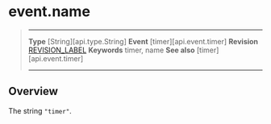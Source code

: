 
# event.name

> --------------------- ------------------------------------------------------------------------------------------
> __Type__              [String][api.type.String]
> __Event__             [timer][api.event.timer]
> __Revision__          [REVISION_LABEL](REVISION_URL)
> __Keywords__          timer, name
> __See also__				[timer][api.event.timer]
> --------------------- ------------------------------------------------------------------------------------------

## Overview

The string `"timer"`.
